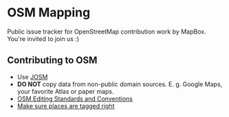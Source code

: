 # OSM Mapping

Public issue tracker for OpenStreetMap contribution work by MapBox. You're invited to join us :)

## Contributing to OSM

- Use [JOSM](http://josm.openstreetmap.de/)
- **DO NOT** copy data from non-public domain sources. E. g. Google Maps, your favorite Atlas or paper maps.
- [OSM Editing Standards and Conventions](http://wiki.openstreetmap.org/wiki/Editing_Standards_and_Conventions)
- [Make sure places are tagged right](https://github.com/mapbox/mapping/wiki/Tagging-Places)
